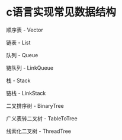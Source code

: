 # c语言实现常见数据结构

顺序表 - Vector

链表 - List

队列 - Queue

链队列 - LinkQueue

栈 - Stack

链栈 - LinkStack

二叉排序树 - BinaryTree

广义表转二叉树 - TableToTree

线索化二叉树 - ThreadTree